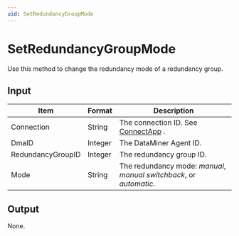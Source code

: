 ```yaml
---
uid: SetRedundancyGroupMode
---
```


# SetRedundancyGroupMode

Use this method to change the redundancy mode of a redundancy group.

## Input

| Item              | Format  | Description                                                                                                                                          |
|-------------------|---------|------------------------------------------------------------------------------------------------------------------------------------------------------|
| Connection        | String  | The connection ID. See [ConnectApp](xref:ConnectApp) .                                                                     |
| DmaID             | Integer | The DataMiner Agent ID.                                                                                                                              |
| RedundancyGroupID | Integer | The redundancy group ID.                                                                                                                             |
| Mode              | String  | The redundancy mode: *manual*, *manual switchback*, or *automatic*. |

## Output

None.

